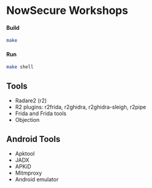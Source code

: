 # NowSecure Workshops

#### Build

```sh
make
```

#### Run

```sh
make shell
```

##  Tools

- Radare2 (r2)
- R2 plugins: r2frida, r2ghidra, r2ghidra-sleigh, r2pipe
- Frida and Frida tools
- Objection

## Android Tools

- Apktool
- JADX
- APKiD
- Mitmproxy
- Android emulator
